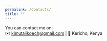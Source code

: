 ```yaml
---
permalink: /Contacts/
title: ""
---
```

You can contact me on:\
✉️ kimutaiikoech@gmail.com | 📍 Kericho, Kenya 
